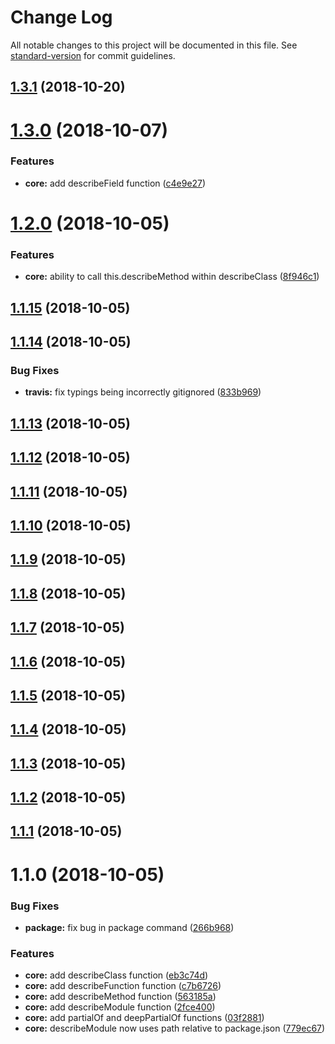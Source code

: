 # Change Log

All notable changes to this project will be documented in this file. See [standard-version](https://github.com/conventional-changelog/standard-version) for commit guidelines.

<a name="1.3.1"></a>
## [1.3.1](https://github.com/codeandcats/jest-helpers/compare/v1.3.0...v1.3.1) (2018-10-20)



<a name="1.3.0"></a>
# [1.3.0](https://github.com/codeandcats/jest-helpers/compare/v1.2.0...v1.3.0) (2018-10-07)


### Features

* **core:** add describeField function ([c4e9e27](https://github.com/codeandcats/jest-helpers/commit/c4e9e27))



<a name="1.2.0"></a>
# [1.2.0](https://github.com/codeandcats/jest-helpers/compare/v1.1.15...v1.2.0) (2018-10-05)


### Features

* **core:** ability to call this.describeMethod within describeClass ([8f946c1](https://github.com/codeandcats/jest-helpers/commit/8f946c1))



<a name="1.1.15"></a>
## [1.1.15](https://github.com/codeandcats/jest-helpers/compare/v1.1.14...v1.1.15) (2018-10-05)



<a name="1.1.14"></a>
## [1.1.14](https://github.com/codeandcats/jest-helpers/compare/v1.1.13...v1.1.14) (2018-10-05)


### Bug Fixes

* **travis:** fix typings being incorrectly gitignored ([833b969](https://github.com/codeandcats/jest-helpers/commit/833b969))



<a name="1.1.13"></a>
## [1.1.13](https://github.com/codeandcats/jest-helpers/compare/v1.1.12...v1.1.13) (2018-10-05)



<a name="1.1.12"></a>
## [1.1.12](https://github.com/codeandcats/jest-helpers/compare/v1.1.11...v1.1.12) (2018-10-05)



<a name="1.1.11"></a>
## [1.1.11](https://github.com/codeandcats/jest-helpers/compare/v1.1.10...v1.1.11) (2018-10-05)



<a name="1.1.10"></a>
## [1.1.10](https://github.com/codeandcats/jest-helpers/compare/v1.1.9...v1.1.10) (2018-10-05)



<a name="1.1.9"></a>
## [1.1.9](https://github.com/codeandcats/jest-helpers/compare/v1.1.8...v1.1.9) (2018-10-05)



<a name="1.1.8"></a>
## [1.1.8](https://github.com/codeandcats/jest-helpers/compare/v1.1.7...v1.1.8) (2018-10-05)



<a name="1.1.7"></a>
## [1.1.7](https://github.com/codeandcats/jest-helpers/compare/v1.1.6...v1.1.7) (2018-10-05)



<a name="1.1.6"></a>
## [1.1.6](https://github.com/codeandcats/jest-helpers/compare/v1.1.5...v1.1.6) (2018-10-05)



<a name="1.1.5"></a>
## [1.1.5](https://github.com/codeandcats/jest-helpers/compare/v1.1.4...v1.1.5) (2018-10-05)



<a name="1.1.4"></a>
## [1.1.4](https://github.com/codeandcats/jest-helpers/compare/v1.1.3...v1.1.4) (2018-10-05)



<a name="1.1.3"></a>
## [1.1.3](https://github.com/codeandcats/jest-helpers/compare/v1.1.2...v1.1.3) (2018-10-05)



<a name="1.1.2"></a>
## [1.1.2](https://github.com/codeandcats/jest-helpers/compare/v1.1.1...v1.1.2) (2018-10-05)



<a name="1.1.1"></a>
## [1.1.1](https://github.com/codeandcats/jest-helpers/compare/v1.1.0...v1.1.1) (2018-10-05)



<a name="1.1.0"></a>
# 1.1.0 (2018-10-05)


### Bug Fixes

* **package:** fix bug in package command ([266b968](https://github.com/codeandcats/jest-helpers/commit/266b968))


### Features

* **core:** add describeClass function ([eb3c74d](https://github.com/codeandcats/jest-helpers/commit/eb3c74d))
* **core:** add describeFunction function ([c7b6726](https://github.com/codeandcats/jest-helpers/commit/c7b6726))
* **core:** add describeMethod function ([563185a](https://github.com/codeandcats/jest-helpers/commit/563185a))
* **core:** add describeModule function ([2fce400](https://github.com/codeandcats/jest-helpers/commit/2fce400))
* **core:** add partialOf<T> and deepPartialOf<T> functions ([03f2881](https://github.com/codeandcats/jest-helpers/commit/03f2881))
* **core:** describeModule now uses path relative to package.json ([779ec67](https://github.com/codeandcats/jest-helpers/commit/779ec67))
